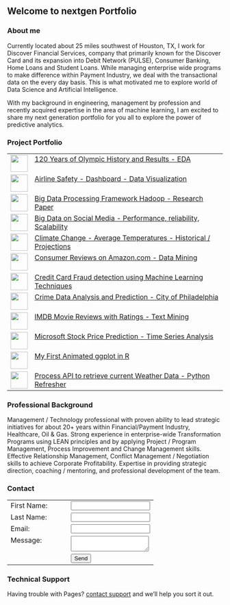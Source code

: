 ## Welcome to nextgen Portfolio

### About me

Currently located about 25 miles southwest of Houston, TX, I work for Discover Financial Services, company that primarily known for the Discover Card and its expansion into Debit Network (PULSE), Consumer Banking, Home Loans and Student Loans. While managing enterprise wide programs to make difference within Payment Industry, we deal with the transactional data on the every day basis. This is what motivated me to explore world of Data Science and Artificial Intelligence.

With my background in engineering, management by profession and recently acquired expertise in the area of machine learning, I am excited to share my next generation portfolio for you all to explore the power of predictive analytics.

### Project Portfolio

<table>
    <tr>
      <td>
          <img src="https://user-images.githubusercontent.com/66152705/154864871-436232ea-82ef-46ed-bbbb-07edc39a67eb.png" width="40px" border="0" />
      </td>
      <td style="vertical-align:top">
        <a href="https://github.com/mkalka1/nextgen-portfolio/tree/main/120%20Years%20of%20Olympic%20History%20and%20Results%20-%20Exploratory%20Data%20Analysis" target="new">120 Years of Olympic History and Results - EDA</a>
      </td> 
    </tr>
    <tr>
      <td>
         <img src="https://user-images.githubusercontent.com/66152705/154868558-d38049ea-5533-4cd1-aaf7-198c5445de2d.jpg" width="40px" border="0" />
      </td>
      <td style="vertical-align:top">
        <a href="https://github.com/mkalka1/nextgen-portfolio/tree/main/Airline%20Safety%20-%20Dashboard%2C%20Blog%2C%20and%20InfoGraphic%20-%20Data%20Visualization" target="new">Airline Safety - Dashboard - Data Visualization</a>
      </td> 
    </tr>
    <tr>
      <td>
          <img src="https://user-images.githubusercontent.com/66152705/154868886-aa30afed-73e5-43a0-b5c6-812fa37b7be5.png" width="40px" border="0" />
      </td>
      <td style="vertical-align:top">
        <a href="https://github.com/mkalka1/nextgen-portfolio/tree/main/Big%20Data%20Processing%20Framework%20-%20Hadoop%20in%20Data%20Science%20Projects" target="new">Big Data Processing Framework Hadoop - Research Paper</a>
      </td> 
    </tr>
    <tr>
      <td>
          <img src="https://user-images.githubusercontent.com/66152705/154869509-32f09955-95d7-45b5-95b8-f8afeb9a3f50.jpg" width="40px" border="0" />
      </td>
      <td style="vertical-align:top">
        <a href="https://github.com/mkalka1/nextgen-portfolio/tree/main/Big%20Data%20on%20Social%20Media%20-%20Performance%2C%20reliability%2C%20Scalability" target="new">Big Data on Social Media - Performance, reliability, Scalability</a>
      </td> 
    </tr>
    <tr>
      <td><img src="https://user-images.githubusercontent.com/66152705/154870572-4da84c9d-3dc9-44fa-a812-6ab9c3b5e7d7.png" width="40px" border="0" /></td>
      <td style="vertical-align:top">
        <a href="https://github.com/mkalka1/nextgen-portfolio/tree/main/Climate%20Change%20-%20Historical%20Average%20Temperatures%20and%20Future%20Projections" target="new">Climate Change - Average Temperatures - Historical / Projections</a>
      </td> 
    </tr>
    <tr>
      <td><img src="https://user-images.githubusercontent.com/66152705/154870752-514e99fd-f421-4846-aedb-497343aab4be.png" width="40px" border="0" /></td>
      <td style="vertical-align:top">
        <a href="https://github.com/mkalka1/nextgen-portfolio/tree/main/Consumer%20Reviews%20on%20Amazon.com%20-%20Data%20Mining" target="new">Consumer Reviews on Amazon.com - Data Mining</a>
      </td> 
    </tr>
    <tr>
      <td><img src="https://user-images.githubusercontent.com/66152705/154870866-23440875-d5ca-4d10-9c72-ad0a9e61988f.jpg" width="40px" border="0" /></td>
      <td style="vertical-align:top">
        <a href="https://github.com/mkalka1/nextgen-portfolio/tree/main/Credit%20Card%20Fraud%20detection%20using%20Machine%20Learning%20Techniques" target="new">Credit Card Fraud detection using Machine Learning Techniques</a>
      </td> 
    </tr>
    <tr>
      <td><img src="https://user-images.githubusercontent.com/66152705/154871040-4d2ef679-bb75-4558-abf4-558ab0fa2b32.png" width="40px" border="0" /></td>
      <td style="vertical-align:top">
        <a href="https://github.com/mkalka1/nextgen-portfolio/tree/main/Crime%20Data%20Analysis%20and%20Prediction%20-%20City%20of%20Philadelphia" target="new">Crime Data Analysis and Prediction - City of Philadelphia</a>
      </td> 
    </tr>
    <tr>
      <td><img src="https://user-images.githubusercontent.com/66152705/154871133-ba0ba779-a3bf-4094-8763-97051b6d43bf.png" width="40px" border="0" /></td>
      <td style="vertical-align:top">
        <a href="https://github.com/mkalka1/nextgen-portfolio/tree/main/IMDB%20Movie%20Reviews%20with%20Ratings%20-%20Text%20Mining" target="new">IMDB Movie Reviews with Ratings - Text Mining</a>
      </td> 
    </tr>
    <tr>
      <td><img src="https://user-images.githubusercontent.com/66152705/154871869-4c97fc84-221d-42f5-aa49-c65a5b38c371.jpg" width="40px" border="0" /></td>
      <td style="vertical-align:top">
        <a href="https://github.com/mkalka1/nextgen-portfolio/tree/main/Microsoft%20Stock%20Price%20Prediction%20-%20Time%20Series%20Analysis" target="new">Microsoft Stock Price Prediction - Time Series Analysis</a>
      </td> 
    </tr>
    <tr>
      <td><img src="https://user-images.githubusercontent.com/66152705/154872017-cecc7258-d374-4c59-83b9-b061f896aa00.jpg" width="40px" border="0" /></td>
      <td style="vertical-align:top">
        <a href="https://github.com/mkalka1/nextgen-portfolio/tree/main/My%20First%20Animated%20ggplot%20in%20R" target="new">My First Animated ggplot in R</a>
      </td> 
    </tr>
    <tr>
      <td><img src="https://user-images.githubusercontent.com/66152705/154872191-bef08f3c-15f0-4c6c-8281-1506faa7963a.png" width="40px" border="0" /></td>
      <td style="vertical-align:top">
        <a href="https://github.com/mkalka1/nextgen-portfolio/tree/main/Process%20API%20to%20retrieve%20current%20Weather%20Data%20-%20Python%20Refresher" target="new">Process API to retrieve current Weather Data - Python Refresher</a>
      </td> 
    </tr>
</table>
      
### Professional Background

Management / Technology professional with proven ability to lead strategic initiatives for about 20+ years within Financial/Payment Industry, Healthcare, Oil & Gas. Strong experience in enterprise-wide Transformation Programs using LEAN principles and by applying Project / Program Management, Process Improvement and Change Management skills. Effective Relationship Management, Conflict Management / Negotiation skills to achieve Corporate Profitability. Expertise in providing strategic direction, coaching / mentoring, and professional development of the team.

### Contact

<form name ="input" method="POST" action="https://formspree.io/f/xoqrdkkv">
  <table>
    <tr>
      <td width="125">First Name:</td>
      <td style="vertical-align:top"><input type="text" name="firstname"></td> 
    </tr>
    <tr>
      <td>Last Name:</td>
      <td style="vertical-align:top"><input type="text" name="lastname"></td> 
    </tr>
    <tr>
      <td>Email:</td>
      <td valign="top"><input type="email" name="_replyto"></td> 
    </tr>    
    <tr>
      <td style="vertical-align:top">Message:</td>
      <td><textarea name="message"></textarea></td>  
    </tr>
    <tr>
      <td>&nbsp;</td>      
      <td><input type="submit" name="send" value="Send"></td>
    </tr>    
  </table>
</form>


### Technical Support

Having trouble with Pages? [contact support](mailto:mkalkar@gmail.com) and we’ll help you sort it out.
